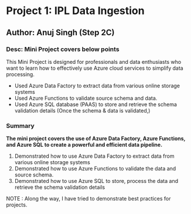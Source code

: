 # Project 1: IPL Data Ingestion
## Author: Anuj Singh (Step 2C)
### Desc: Mini Project covers below points

This Mini Project is designed for professionals and data enthusiasts who want to learn how to effectively use Azure cloud services to simplify data processing. 

- Used Azure Data Factory to extract data from various online storage systems 
- Used Azure Functions to validate source schema and data.
- Used Azure SQL database (PAAS) to store and retrieve the schema validation details (Once the schema & data is validated,)

### Summary 

**The mini project covers the use of Azure Data Factory, Azure Functions, and Azure SQL to create a powerful and efficient data pipeline.**

1. Demonstrated how to use Azure Data Factory to extract data from various online storage systems 
1. Demonstrated how to use Azure Functions to validate the data and source schema. 
1. Demonstrated how to use Azure SQL to store, process the data and retrieve the schema validation details

NOTE : Along the way, I have tried to demonstrate best practices for projects.


